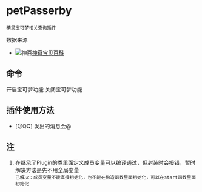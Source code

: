 # petPasserby
    精灵宝可梦相关查询插件  
数据来源
- ![神百](https://wiki.52poke.com/favicon.ico)[神奇宝贝百科](https://wiki.52poke.com/wiki/%E4%B8%BB%E9%A1%B5)

## 命令
开启宝可梦功能
关闭宝可梦功能

## 插件使用方法
- [@QQ] 发出的消息会@






## 注
1. 在继承了Plugin的类里面定义成员变量可以编译通过，但封装时会报错，暂时解决方法是先不用全局变量  
	```已解决：成员变量不能直接初始化，也不能在构造函数里面初始化，可以在start函数里面初始化```